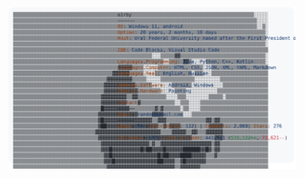 <a href="https://github.com/m1rby/m1rby">
  <picture>
    <source media="(prefers-color-scheme: dark)" srcset="dark_mode.svg">
    <img alt="Andrew Grant's GitHub Profile README" src="https://raw.githubusercontent.com/m1rby/m1rby/main/light_mode.svg">
  </picture>
</a>
